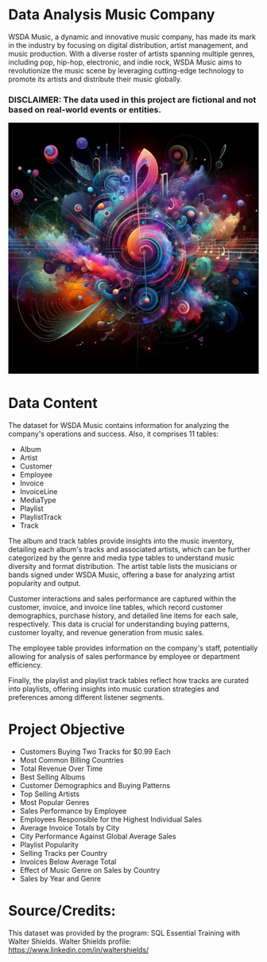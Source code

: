 # Data Analysis Music Company
WSDA Music, a dynamic and innovative music company, has made its mark in the industry by focusing on digital distribution, artist management, and music production. With a diverse roster of artists spanning multiple genres, including pop, hip-hop, electronic, and indie rock, WSDA Music aims to revolutionize the music scene by leveraging cutting-edge technology to promote its artists and distribute their music globally.

### DISCLAIMER: The data used in this project are fictional and not based on real-world events or entities.


![](WSDA_music_images/WSDA_music.jpg)


# Data Content
The dataset for WSDA Music contains information for analyzing the company's operations and success. Also, it comprises 11 tables:
- Album
- Artist
- Customer
- Employee
- Invoice
- InvoiceLine
- MediaType
- Playlist
- PlaylistTrack
- Track

The album and track tables provide insights into the music inventory, detailing each album's tracks and associated artists, which can be further categorized by the genre and media type tables to understand music diversity and format distribution. The artist table lists the musicians or bands signed under WSDA Music, offering a base for analyzing artist popularity and output.

Customer interactions and sales performance are captured within the customer, invoice, and invoice line tables, which record customer demographics, purchase history, and detailed line items for each sale, respectively. This data is crucial for understanding buying patterns, customer loyalty, and revenue generation from music sales.

The employee table provides information on the company's staff, potentially allowing for analysis of sales performance by employee or department efficiency.

Finally, the playlist and playlist track tables reflect how tracks are curated into playlists, offering insights into music curation strategies and preferences among different listener segments.

# Project Objective

- Customers Buying Two Tracks for $0.99 Each
- Most Common Billing Countries
- Total Revenue Over Time
- Best Selling Albums
- Customer Demographics and Buying Patterns
- Top Selling Artists
- Most Popular Genres
- Sales Performance by Employee
- Employees Responsible for the Highest Individual Sales
- Average Invoice Totals by City
- City Performance Against Global Average Sales
- Playlist Popularity
- Selling Tracks per Country
- Invoices Below Average Total
- Effect of Music Genre on Sales by Country
- Sales by Year and Genre






# Source/Credits:
This dataset was provided by the program: SQL Essential Training with Walter Shields. Walter Shields profile: https://www.linkedin.com/in/waltershields/

